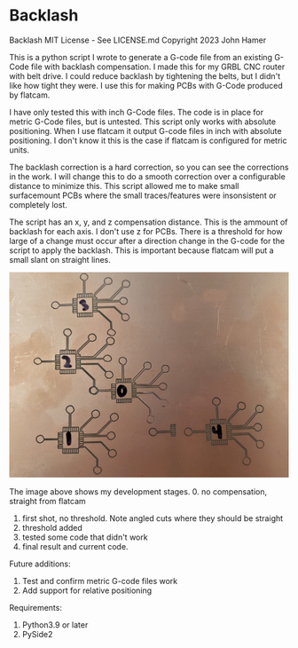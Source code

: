 # Backlash
Backlash
MIT License - See LICENSE.md
Copyright 2023 John Hamer

This is a python script I wrote to generate a G-code file from an existing G-Code file with backlash compensation. I made this for my GRBL CNC router with belt drive. I could reduce backlash by tightening the belts, but I didn't like how tight they were. I use this for making PCBs with G-Code produced by flatcam.

I have only tested this with inch G-Code files. The code is in place for metric G-Code files, but is untested. This script only works with absolute positioning. When I use flatcam it output G-code files in inch with absolute positioning. I don't know it this is the case if flatcam is configured for metric units.

The backlash correction is a hard correction, so you can see the corrections in the work. I will change this to do a smooth correction over a configurable distance to minimize this. This script allowed me to make small surfacemount PCBs where the small traces/features were insonsistent or completely lost.

The script has an x, y, and z compensation distance. This is the ammount of backlash for each axis. I don't use z for PCBs. There is a threshold for how large of a change must occur after a direction change in the G-code for the script to apply the backlash. This is important because flatcam will put a small slant on straight lines.

![](./images/pcbTest.jpg)

The image above shows my development stages.
0. no compensation, straight from flatcam
1. first shot, no threshold. Note angled cuts where they should be straight
2. threshold added
3. tested some code that didn't work
4. final result and current code.

Future additions:
1. Test and confirm metric G-code files work
2. Add support for relative positioning

Requirements:
1. Python3.9 or later
2. PySide2
